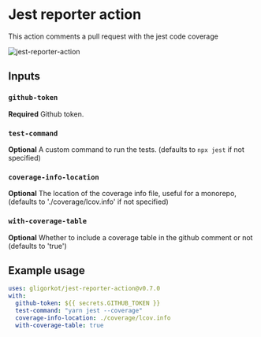 # Jest reporter action

This action comments a pull request with the jest code coverage

![jest-reporter-action](https://imgur.com/ustWwwN.png)

## Inputs

### `github-token`

**Required** Github token.

### `test-command`

**Optional** A custom command to run the tests. (defaults to `npx jest` if not specified)

### `coverage-info-location`

**Optional** The location of the coverage info file, useful for a monorepo, (defaults to './coverage/lcov.info' if not specified)

### `with-coverage-table`

**Optional** Whether to include a coverage table in the github comment or not (defaults to 'true')

## Example usage

```yml
uses: gligorkot/jest-reporter-action@v0.7.0
with:
  github-token: ${{ secrets.GITHUB_TOKEN }}
  test-command: "yarn jest --coverage"
  coverage-info-location: ./coverage/lcov.info
  with-coverage-table: true
```
